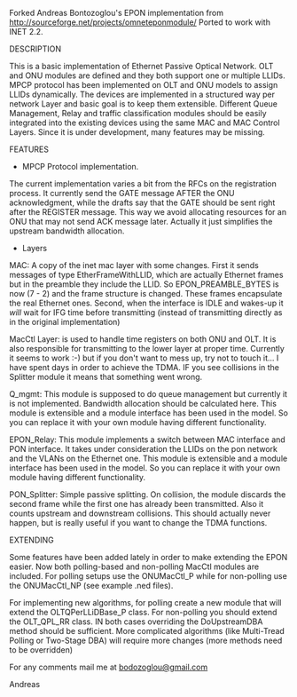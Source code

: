 Forked Andreas Bontozoglou's EPON implementation from http://sourceforge.net/projects/omneteponmodule/ 
Ported to work with INET 2.2.


DESCRIPTION

This is a basic implementation of Ethernet Passive Optical Network. OLT and ONU modules 
are defined and they both support one or multiple LLIDs. MPCP protocol has been implemented 
on OLT and ONU models to assign LLIDs dynamically. The devices are implemented in a structured 
way per network Layer and basic goal is to keep them extensible. Different Queue Management, 
Relay and traffic classification modules should be easily integrated into the existing devices 
using the same MAC and MAC Control Layers. Since it is under development, many features may be 
missing. 


FEATURES

- MPCP Protocol implementation. 

The current implementation varies a bit from the RFCs on the registration process. It currently 
send the GATE message AFTER the ONU acknowledgment, while the drafts say that the GATE should be 
sent right after the REGISTER message. This way we avoid allocating resources for an ONU that may 
not send ACK message later. Actually it just simplifies the upstream bandwidth allocation.

- Layers

MAC: A copy of the inet mac layer with some changes. First it sends messages of type EtherFrameWithLLID, 
which are actually Ethernet frames but in the preamble they include the LLID. So EPON_PREAMBLE_BYTES 
is now (7 - 2) and the frame structure is changed. These frames encapsulate the real Ethernet ones. 
Second, when the interface is IDLE and wakes-up it _will_ wait for IFG time before transmitting (instead 
of transmitting directly as in the original implementation)

MacCtl Layer: is used to handle time registers on both ONU and OLT. It is also responsible for 
transmitting to the lower layer at proper time. Currently it seems to work :-) but if you don't want 
to mess up, try not to touch it... I have spent days in order to achieve the TDMA. IF you see collisions 
in the Splitter module it means that something went wrong.

Q_mgmt: This module is supposed to do queue management but currently it is not implemented. Bandwidth 
allocation should be calculated here. This module is extensible and a module interface has been used 
in the model. So you can replace it with your own module having different functionality.

EPON_Relay: This module implements a switch between MAC interface and PON interface. It takes under 
consideration the LLIDs on the pon network and the VLANs on the Ethernet one. This module is extensible 
and a module interface has been used in the model. So you can replace it with your own module having 
different functionality.

PON_Splitter: Simple passive splitting. On collision, the module discards the second frame while the 
first one has already been transmitted. Also it counts upstream and downstream collisions. This should 
actually never happen, but is really useful if you want to change the TDMA functions.


EXTENDING

Some features have been added lately in order to make extending the EPON easier. Now both polling-based 
and non-polling MacCtl modules are included. For polling setups use the ONUMacCtl_P while for non-polling
use the ONUMacCtl_NP (see example .ned files).

For implementing new algorithms, for polling create a new module that will extend the OLTQPerLLiDBase_P 
class. For non-polling you should extend the OLT_QPL_RR class. IN both cases overriding the DoUpstreamDBA
method should be sufficient. More complicated algorithms (like Multi-Tread Polling or Two-Stage DBA) will
require more changes (more methods need to be overridden) 


For any comments mail me at bodozoglou@gmail.com

Andreas
